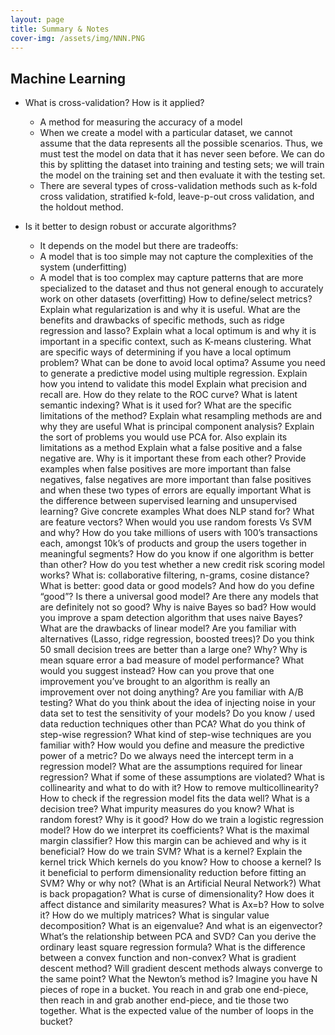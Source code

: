 ```yaml
---
layout: page
title: Summary & Notes
cover-img: /assets/img/NNN.PNG
---
```

## Machine Learning

- What is cross-validation? How is it applied?
  - A method for measuring the accuracy of a model
  - When we create a model with a particular dataset, we cannot assume that the data represents all the possible scenarios. Thus, we must test the model on data that it has never seen before. We can do this by splitting the dataset into training and testing sets; we will train the model on the training set and then evaluate it with the testing set. 
  - There are several types of cross-validation methods such as k-fold cross validation, stratified k-fold, leave-p-out cross validation, and the holdout method.
  
- Is it better to design robust or accurate algorithms?
  -   It depends on the model but there are tradeoffs:
    - A model that is too simple may not capture the complexities of the system (underfitting)
    - A model that is too complex may capture patterns that are more specialized to the dataset and thus not general enough to accurately work on other datasets (overfitting)
How to define/select metrics?
Explain what regularization is and why it is useful. What are the benefits and drawbacks of specific methods, such as ridge regression and lasso?
Explain what a local optimum is and why it is important in a specific context, such as K-means clustering. What are specific ways of determining if you have a local optimum problem? What can be done to avoid local optima?
Assume you need to generate a predictive model using multiple regression. Explain how you intend to validate this model
Explain what precision and recall are. How do they relate to the ROC curve?
What is latent semantic indexing? What is it used for? What are the specific limitations of the method?
Explain what resampling methods are and why they are useful
What is principal component analysis? Explain the sort of problems you would use PCA for. Also explain its limitations as a method
Explain what a false positive and a false negative are. Why is it important these from each other? Provide examples when false positives are more important than false negatives, false negatives are more important than false positives and when these two types of errors are equally important
What is the difference between supervised learning and unsupervised learning? Give concrete examples
What does NLP stand for?
What are feature vectors?
When would you use random forests Vs SVM and why?
How do you take millions of users with 100’s transactions each, amongst 10k’s of products and group the users together in meaningful segments?
How do you know if one algorithm is better than other?
How do you test whether a new credit risk scoring model works?
What is: collaborative filtering, n-grams, cosine distance?
What is better: good data or good models? And how do you define “good”? Is there a universal good model? Are there any models that are definitely not so good?
Why is naive Bayes so bad? How would you improve a spam detection algorithm that uses naive Bayes?
What are the drawbacks of linear model? Are you familiar with alternatives (Lasso, ridge regression, boosted trees)?
Do you think 50 small decision trees are better than a large one? Why?
Why is mean square error a bad measure of model performance? What would you suggest instead?
How can you prove that one improvement you’ve brought to an algorithm is really an improvement over not doing anything? Are you familiar with A/B testing?
What do you think about the idea of injecting noise in your data set to test the sensitivity of your models?
Do you know / used data reduction techniques other than PCA? What do you think of step-wise regression? What kind of step-wise techniques are you familiar with?
How would you define and measure the predictive power of a metric?
Do we always need the intercept term in a regression model?
What are the assumptions required for linear regression? What if some of these assumptions are violated?
What is collinearity and what to do with it? How to remove multicollinearity?
How to check if the regression model fits the data well?
What is a decision tree?
What impurity measures do you know?
What is random forest? Why is it good?
How do we train a logistic regression model? How do we interpret its coefficients?
What is the maximal margin classifier? How this margin can be achieved and why is it beneficial? How do we train SVM?
What is a kernel? Explain the kernel trick
Which kernels do you know? How to choose a kernel?
Is it beneficial to perform dimensionality reduction before fitting an SVM? Why or why not?
(What is an Artificial Neural Network?) What is back propagation?
What is curse of dimensionality? How does it affect distance and similarity measures?
What is Ax=b? How to solve it?
How do we multiply matrices?
What is singular value decomposition? What is an eigenvalue? And what is an eigenvector?
What’s the relationship between PCA and SVD?
Can you derive the ordinary least square regression formula?
What is the difference between a convex function and non-convex?
What is gradient descent method? Will gradient descent methods always converge to the same point?
What the Newton’s method is?
Imagine you have N pieces of rope in a bucket. You reach in and grab one end-piece, then reach in and grab another end-piece, and tie those two together. What is the expected value of the number of loops in the bucket?

